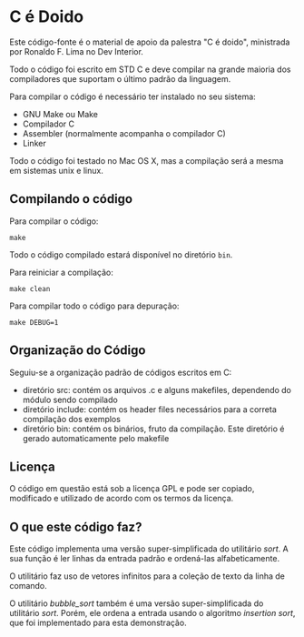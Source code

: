 # C é Doido

Este código-fonte é o material de apoio da palestra "C é doido", ministrada por
Ronaldo F. Lima no Dev Interior.

Todo o código foi escrito em STD C e deve compilar na grande maioria dos
compiladores que suportam o último padrão da linguagem.

Para compilar o código é necessário ter instalado no seu sistema:

- GNU Make ou Make
- Compilador C
- Assembler (normalmente acompanha o compilador C)
- Linker

Todo o código foi testado no Mac OS X, mas a compilação será a mesma em sistemas
unix e linux.

## Compilando o código

Para compilar o código:

`make`

Todo o código compilado estará disponível no diretório `bin`.

Para reiniciar a compilação:

`make clean`

Para compilar todo o código para depuração:

`make DEBUG=1`

## Organização do Código

Seguiu-se a organização padrão de códigos escritos em C:

- diretório src: contém os arquivos .c e alguns makefiles, dependendo do módulo
  sendo compilado
- diretório include: contém os header files necessários para a correta
  compilação dos exemplos
- diretório bin: contém os binários, fruto da compilação. Este diretório é
gerado automaticamente pelo makefile

## Licença

O código em questão está sob a licença GPL e pode ser copiado, modificado e
utilizado de acordo com os termos da licença.

## O que este código faz?

Este código implementa uma versão super-simplificada do utilitário _sort_. A sua
função é ler linhas da entrada padrão e ordená-las alfabeticamente.

O utilitário faz uso de vetores infinitos para a coleção de texto da linha de
comando.

O utilitário _bubble_sort_ também é uma versão super-simplificada do utilitário
_sort_. Porém, ele ordena a entrada usando o algoritmo _insertion sort_, que foi
implementado para esta demonstração.

